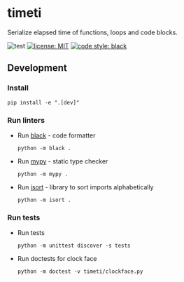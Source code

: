 # timeti
Serialize elapsed time of functions, loops and code blocks.

![test](https://github.com/kephircheek/elapsed-time-logger/actions/workflows/main.yml/badge.svg)
[![license: MIT](https://img.shields.io/badge/License-MIT-yellow.svg)](https://opensource.org/licenses/MIT)
[![code style: black](https://img.shields.io/badge/code%20style-black-000000.svg)](https://github.com/psf/black)


## Development

### Install 
```
pip install -e ".[dev]"
```

### Run linters

- Run [black](https://github.com/psf/black) - code formatter
  ```
  python -m black .
  ```

- Run [mypy](http://mypy-lang.org/) - static type checker
  ```
  python -m mypy .
  ```

- Run [isort](https://pycqa.github.io/isort/) - library to sort imports alphabetically
  ```
  python -m isort .
  ```
  

### Run tests  

- Run tests   
  ```  
  python -m unittest discover -s tests  
  ```  

- Run doctests for clock face  
  ```  
  python -m doctest -v timeti/clockface.py  
  ```  
